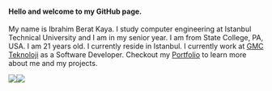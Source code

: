 #### Hello and welcome to my GitHub page.

My name is Ibrahim Berat Kaya. I study computer engineering at Istanbul Technical University and I am in my senior year. I am from State College, PA, USA. I am 21 years old. I currently reside in Istanbul. I currently work at [GMC Teknoloji](http://www.gmcteknoloji.com/) as a Software Developer. Checkout my [Portfolio](https://iberatkaya.github.io/#/) to learn more about me and my projects.

<div style="display: flex; flexDirection: row"}>
<img src="https://github-readme-stats.vercel.app/api?username=iberatkaya&hide=prs,issues&show_icons=true" />
<img src="https://github-readme-stats.vercel.app/api/top-langs/?username=iberatkaya&layout=compact" />
</div>
